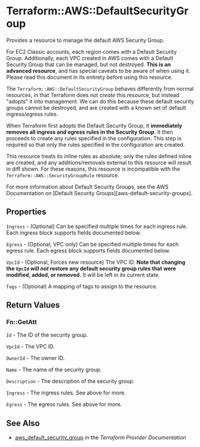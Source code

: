 # Terraform::AWS::DefaultSecurityGroup

Provides a resource to manage the default AWS Security Group.

For EC2 Classic accounts, each region comes with a Default Security Group.
Additionally, each VPC created in AWS comes with a Default Security Group that can be managed, but not
destroyed. **This is an advanced resource**, and has special caveats to be aware
of when using it. Please read this document in its entirety before using this
resource.

The `Terraform::AWS::DefaultSecurityGroup` behaves differently from normal resources, in that
Terraform does not _create_ this resource, but instead "adopts" it
into management. We can do this because these default security groups cannot be
destroyed, and are created with a known set of default ingress/egress rules.

When Terraform first adopts the Default Security Group, it **immediately removes all
ingress and egress rules in the Security Group**. It then proceeds to create any rules specified in the
configuration. This step is required so that only the rules specified in the
configuration are created.

This resource treats its inline rules as absolute; only the rules defined
inline are created, and any additions/removals external to this resource will
result in diff shown. For these reasons, this resource is incompatible with the
`Terraform::AWS::SecurityGroupRule` resource.

For more information about Default Security Groups, see the AWS Documentation on
[Default Security Groups][aws-default-security-groups].

## Properties

`Ingress` - (Optional) Can be specified multiple times for each ingress rule. Each ingress block supports fields documented below.

`Egress` - (Optional, VPC only) Can be specified multiple times for each egress rule. Each egress block supports fields documented below.

`VpcId` - (Optional, Forces new resource) The VPC ID. **Note that changing the `VpcId` will _not_ restore any default security group rules that were modified, added, or removed.** It will be left in its current state.

`Tags` - (Optional) A mapping of tags to assign to the resource.


## Return Values

### Fn::GetAtt

`Id` - The ID of the security group.

`VpcId` - The VPC ID.

`OwnerId` - The owner ID.

`Name` - The name of the security group.

`Description` - The description of the security group.

`Ingress` - The ingress rules. See above for more.

`Egress` - The egress rules. See above for more.

## See Also

* [aws_default_security_group](https://www.terraform.io/docs/providers/aws/r/default_security_group.html) in the _Terraform Provider Documentation_